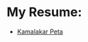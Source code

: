 # My Resume:
* [Kamalakar Peta](https://kamalakarpeta.github.io/resumes/Data-ProductManager-Resume-KamalakarPeta.pdf)